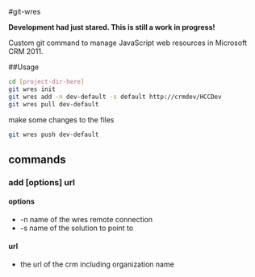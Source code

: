 #git-wres

__Development had just stared.  This is still a work in progress!__

Custom git command to manage JavaScript web resources in Microsoft CRM 2011.

##Usage

```bash
cd [project-dir-here]
git wres init
git wres add -n dev-default -s default http://crmdev/HCCDev
git wres pull dev-default
```

make some changes to the files

```bash
git wres push dev-default
```

## commands

### add [options] url
#### options
* -n name of the wres remote connection
* -s name of the solution to point to
#### url
* the url of the crm including organization name
